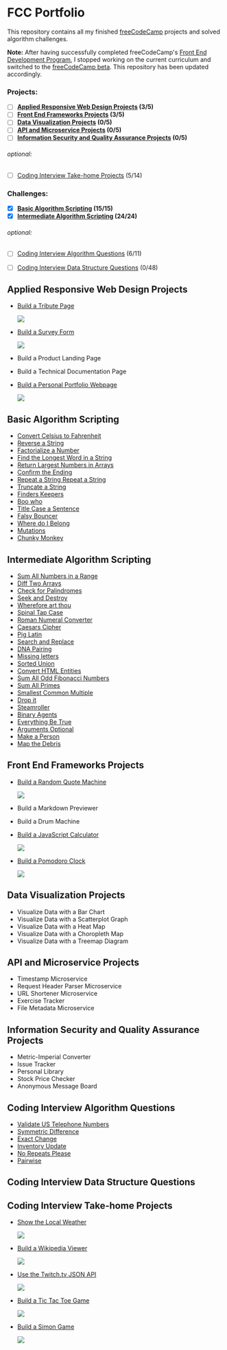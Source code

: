 # FCC Portfolio

This repository contains all my finished [freeCodeCamp](https://www.freecodecamp.org) projects and solved algorithm challenges.

**Note:** After having successfully completed freeCodeCamp's [Front End Development Program](https://www.freecodecamp.org/bomholtm/front-end-certification), I stopped working on the current curriculum and switched to the [freeCodeCamp beta](https://beta.freecodecamp.org). This repository has been updated accordingly.

### Projects:

- [ ] **[Applied Responsive Web Design Projects](https://github.com/bomholtm/fcc-portfolio#applied-responsive-web-design-projects) (3/5)**
- [ ] **[Front End Frameworks Projects](https://github.com/bomholtm/fcc-portfolio#front-end-frameworks-projects) (3/5)**
- [ ] **[Data Visualization Projects](https://github.com/bomholtm/fcc-portfolio#data-visualization-projects) (0/5)**
- [ ] **[API and Microservice Projects](https://github.com/bomholtm/fcc-portfolio#api-and-microservice-projects) (0/5)**
- [ ] **[Information Security and Quality Assurance Projects](https://github.com/bomholtm/fcc-portfolio#information-security-and-quality-assurance-projects) (0/5)**

###### optional:

- [ ] [Coding Interview Take-home Projects](https://github.com/bomholtm/fcc-portfolio#coding-interview-take-home-projects) (5/14)

### Challenges:

- [x] **[Basic Algorithm Scripting](https://github.com/bomholtm/fcc-portfolio#basic-algorithm-scripting) (15/15)**
- [x] **[Intermediate Algorithm Scripting](https://github.com/bomholtm/fcc-portfolio#intermediate-algorithm-scripting) (24/24)**

###### optional:

- [ ] [Coding Interview Algorithm Questions](https://github.com/bomholtm/fcc-portfolio#coding-interview-algorithm-questions) (6/11)
- [ ] [Coding Interview Data Structure Questions](https://github.com/bomholtm/fcc-portfolio#coding-interview-data-structure-questions) (0/48)


## Applied Responsive Web Design Projects

* [Build a Tribute Page](https://bomholtm.github.io/fcc-portfolio/applied_responsive_web_design_projects/tribute_page)

  [![](_assets/README/tribute_page.png)](https://bomholtm.github.io/fcc-portfolio/applied_responsive_web_design_projects/tribute_page)

* [Build a Survey Form](https://bomholtm.github.io/fcc-portfolio/applied_responsive_web_design_projects/survey_form)

  [![](_assets/README/survey_form.png)](https://bomholtm.github.io/fcc-portfolio/applied_responsive_web_design_projects/survey_form)

* Build a Product Landing Page

* Build a Technical Documentation Page

* [Build a Personal Portfolio Webpage](https://bomholtm.github.io/fcc-portfolio/applied_responsive_web_design_projects/personal_portfolio)

  [![](_assets/README/personal_portfolio.png)](https://bomholtm.github.io/fcc-portfolio/applied_responsive_web_design_projects/personal_portfolio)


## Basic Algorithm Scripting

* [Convert Celsius to Fahrenheit](https://github.com/bomholtm/fcc-portfolio/tree/master/basic_algorithm_scripting/01_convert_celsius_to_fahrenheit.js)
* [Reverse a String](https://github.com/bomholtm/fcc-portfolio/tree/master/basic_algorithm_scripting/02_reverse_a_string.js)
* [Factorialize a Number](https://github.com/bomholtm/fcc-portfolio/tree/master/basic_algorithm_scripting/03_factorialize_a_number.js)
* [Find the Longest Word in a String](https://github.com/bomholtm/fcc-portfolio/tree/master/basic_algorithm_scripting/04_find_the_longest_word_in_a_string.js)
* [Return Largest Numbers in Arrays](https://github.com/bomholtm/fcc-portfolio/tree/master/basic_algorithm_scripting/05_return_largest_numbers_in_arrays.js)
* [Confirm the Ending](https://github.com/bomholtm/fcc-portfolio/tree/master/basic_algorithm_scripting/06_confirm_the_ending.js)
* [Repeat a String Repeat a String](https://github.com/bomholtm/fcc-portfolio/tree/master/basic_algorithm_scripting/07_repeat_a_string_repeat_a_string.js)
* [Truncate a String](https://github.com/bomholtm/fcc-portfolio/tree/master/basic_algorithm_scripting/08_truncate_a_string.js)
* [Finders Keepers](https://github.com/bomholtm/fcc-portfolio/tree/master/basic_algorithm_scripting/09_finders_keepers.js)
* [Boo who](https://github.com/bomholtm/fcc-portfolio/tree/master/basic_algorithm_scripting/10_boo_who.js)
* [Title Case a Sentence](https://github.com/bomholtm/fcc-portfolio/tree/master/basic_algorithm_scripting/11_title_case_a_sentence.js)
* [Falsy Bouncer](https://github.com/bomholtm/fcc-portfolio/tree/master/basic_algorithm_scripting/12_falsy_bouncer.js)
* [Where do I Belong](https://github.com/bomholtm/fcc-portfolio/tree/master/basic_algorithm_scripting/13_where_do_i_belong.js)
* [Mutations](https://github.com/bomholtm/fcc-portfolio/tree/master/basic_algorithm_scripting/14_mutations.js)
* [Chunky Monkey](https://github.com/bomholtm/fcc-portfolio/tree/master/basic_algorithm_scripting/15_chunky_monkey.js)


## Intermediate Algorithm Scripting

* [Sum All Numbers in a Range](https://github.com/bomholtm/fcc-portfolio/tree/master/intermediate_algorithm_scripting/01_sum_all_numbers_in_a_range.js)
* [Diff Two Arrays](https://github.com/bomholtm/fcc-portfolio/tree/master/intermediate_algorithm_scripting/02_diff_two_arrays.js)
* [Check for Palindromes](https://github.com/bomholtm/fcc-portfolio/tree/master/intermediate_algorithm_scripting/03_check_for_palindromes.js)
* [Seek and Destroy](https://github.com/bomholtm/fcc-portfolio/tree/master/intermediate_algorithm_scripting/04_seek_and_destroy.js)
* [Wherefore art thou](https://github.com/bomholtm/fcc-portfolio/tree/master/intermediate_algorithm_scripting/05_wherefore_art_thou.js)
* [Spinal Tap Case](https://github.com/bomholtm/fcc-portfolio/tree/master/intermediate_algorithm_scripting/06_spinal_tap_case.js)
* [Roman Numeral Converter](https://github.com/bomholtm/fcc-portfolio/tree/master/intermediate_algorithm_scripting/07_roman_numeral_converter.js)
* [Caesars Cipher](https://github.com/bomholtm/fcc-portfolio/tree/master/intermediate_algorithm_scripting/08_caesars_cipher.js)
* [Pig Latin](https://github.com/bomholtm/fcc-portfolio/tree/master/intermediate_algorithm_scripting/09_pig_latin.js)
* [Search and Replace](https://github.com/bomholtm/fcc-portfolio/tree/master/intermediate_algorithm_scripting/10_search_and_replace.js)
* [DNA Pairing](https://github.com/bomholtm/fcc-portfolio/tree/master/intermediate_algorithm_scripting/11_dna_pairing.js)
* [Missing letters](https://github.com/bomholtm/fcc-portfolio/tree/master/intermediate_algorithm_scripting/12_missing_letters.js)
* [Sorted Union](https://github.com/bomholtm/fcc-portfolio/tree/master/intermediate_algorithm_scripting/13_sorted_union.js)
* [Convert HTML Entities](https://github.com/bomholtm/fcc-portfolio/tree/master/intermediate_algorithm_scripting/14_convert_html_entities.js)
* [Sum All Odd Fibonacci Numbers](https://github.com/bomholtm/fcc-portfolio/tree/master/intermediate_algorithm_scripting/15_sum_all_odd_fibonacci_numbers.js)
* [Sum All Primes](https://github.com/bomholtm/fcc-portfolio/tree/master/intermediate_algorithm_scripting/16_sum_all_primes.js)
* [Smallest Common Multiple](https://github.com/bomholtm/fcc-portfolio/tree/master/intermediate_algorithm_scripting/17_smallest_common_multiple.js)
* [Drop it](https://github.com/bomholtm/fcc-portfolio/tree/master/intermediate_algorithm_scripting/18_drop_it.js)
* [Steamroller](https://github.com/bomholtm/fcc-portfolio/tree/master/intermediate_algorithm_scripting/19_steamroller.js)
* [Binary Agents](https://github.com/bomholtm/fcc-portfolio/tree/master/intermediate_algorithm_scripting/20_binary_agents.js)
* [Everything Be True](https://github.com/bomholtm/fcc-portfolio/tree/master/intermediate_algorithm_scripting/21_everything_be_true.js)
* [Arguments Optional](https://github.com/bomholtm/fcc-portfolio/tree/master/intermediate_algorithm_scripting/22_arguments_optional.js)
* [Make a Person](https://github.com/bomholtm/fcc-portfolio/tree/master/intermediate_algorithm_scripting/23_make_a_person.js)
* [Map the Debris](https://github.com/bomholtm/fcc-portfolio/tree/master/intermediate_algorithm_scripting/24_map_the_debris.js)


## Front End Frameworks Projects

* [Build a Random Quote Machine](https://bomholtm.github.io/fcc-portfolio/front_end_frameworks_projects/random_quote_machine)

  [![](_assets/README/random_quote_machine.png)](https://bomholtm.github.io/fcc-portfolio/front_end_frameworks_projects/random_quote_machine)

* Build a Markdown Previewer

* Build a Drum Machine

* [Build a JavaScript Calculator](https://bomholtm.github.io/fcc-portfolio/front_end_frameworks_projects/js_calculator)

  [![](_assets/README/js_calculator.png)](https://bomholtm.github.io/fcc-portfolio/front_end_frameworks_projects/js_calculator)

* [Build a Pomodoro Clock](https://bomholtm.github.io/fcc-portfolio/front_end_frameworks_projects/pomodoro_clock)

  [![](_assets/README/pomodoro_clock.png)](https://bomholtm.github.io/fcc-portfolio/front_end_frameworks_projects/pomodoro_clock)


## Data Visualization Projects

* Visualize Data with a Bar Chart
* Visualize Data with a Scatterplot Graph
* Visualize Data with a Heat Map
* Visualize Data with a Choropleth Map
* Visualize Data with a Treemap Diagram


## API and Microservice Projects

* Timestamp Microservice
* Request Header Parser Microservice
* URL Shortener Microservice
* Exercise Tracker
* File Metadata Microservice


## Information Security and Quality Assurance Projects

* Metric-Imperial Converter
* Issue Tracker
* Personal Library
* Stock Price Checker
* Anonymous Message Board


## Coding Interview Algorithm Questions

* [Validate US Telephone Numbers](https://github.com/bomholtm/fcc-portfolio/tree/master/coding_interview_algorithm_questions/01_validate_us_telephone_numbers.js)
* [Symmetric Difference](https://github.com/bomholtm/fcc-portfolio/tree/master/coding_interview_algorithm_questions/02_symmetric_difference.js)
* [Exact Change](https://github.com/bomholtm/fcc-portfolio/tree/master/coding_interview_algorithm_questions/03_exact_change.js)
* [Inventory Update](https://github.com/bomholtm/fcc-portfolio/tree/master/coding_interview_algorithm_questions/04_inventory_update.js)
* [No Repeats Please](https://github.com/bomholtm/fcc-portfolio/tree/master/coding_interview_algorithm_questions/05_no_repeats_please.js)
* [Pairwise](https://github.com/bomholtm/fcc-portfolio/tree/master/coding_interview_algorithm_questions/06_pairwise.js)


## Coding Interview Data Structure Questions


## Coding Interview Take-home Projects

* [Show the Local Weather](https://bomholtm.github.io/fcc-portfolio/coding_interview_takehome_projects/local_weather)

  [![](_assets/README/local_weather.png)](https://bomholtm.github.io/fcc-portfolio/coding_interview_takehome_projects/local_weather)

* [Build a Wikipedia Viewer](https://bomholtm.github.io/fcc-portfolio/coding_interview_takehome_projects/wikipedia_viewer)

  [![](_assets/README/wikipedia_viewer.png)](https://bomholtm.github.io/fcc-portfolio/coding_interview_takehome_projects/wikipedia_viewer)

* [Use the Twitch.tv JSON API](https://bomholtm.github.io/fcc-portfolio/coding_interview_takehome_projects/twitch_status)

  [![](_assets/README/twitch_status.png)](https://bomholtm.github.io/fcc-portfolio/coding_interview_takehome_projects/twitch_status)

* [Build a Tic Tac Toe Game](https://bomholtm.github.io/fcc-portfolio/coding_interview_takehome_projects/tic_tac_toe)

  [![](_assets/README/tic_tac_toe.png)](https://bomholtm.github.io/fcc-portfolio/coding_interview_takehome_projects/tic_tac_toe)

* [Build a Simon Game](https://bomholtm.github.io/fcc-portfolio/coding_interview_takehome_projects/simon_game)

  [![](_assets/README/simon_game.png)](https://bomholtm.github.io/fcc-portfolio/coding_interview_takehome_projects/simon_game)
